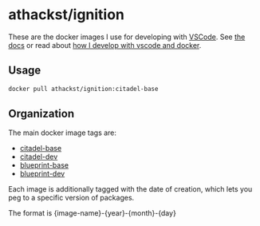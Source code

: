 # athackst/ignition

These are the docker images I use for developing with [VSCode](https://code.visualstudio.com/).
See [the docs](https://athackst.github.io/dockerfiles) or read about  [how I develop with vscode and docker](https://www.allisonthackston.com/articles/docker_development.html).

## Usage

```bash
docker pull athackst/ignition:citadel-base
```

## Organization

The main docker image tags are:

* [citadel-base](https://github.com/athackst/dockerfiles/blob/main/ignition/citadel.Dockerfile)
* [citadel-dev](https://github.com/athackst/dockerfiles/blob/main/ignition/citadel.Dockerfile)
* [blueprint-base](https://github.com/athackst/dockerfiles/blob/main/ignition/blueprint.Dockerfile)
* [blueprint-dev](https://github.com/athackst/dockerfiles/blob/main/ignition/blueprint.Dockerfile)

Each image is additionally tagged with the date of creation, which lets you peg to a specific version of packages.

The format is {image-name}-{year}-{month}-{day}